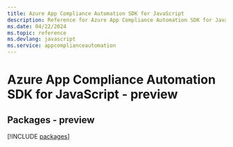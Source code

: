 ```yaml
---
title: Azure App Compliance Automation SDK for JavaScript
description: Reference for Azure App Compliance Automation SDK for JavaScript
ms.date: 04/22/2024
ms.topic: reference
ms.devlang: javascript
ms.service: appcomplianceautomation
---
```

# Azure App Compliance Automation SDK for JavaScript - preview
## Packages - preview
[!INCLUDE [packages](app-compliance-automation-index.md)]